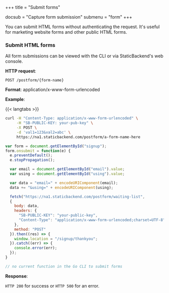 +++
title = "Submit forms"

docsub = "Capture form submission"
submenu = "form"
+++

You can submit HTML forms without authenticating the request. It's useful for 
marketing website forms and other public HTML forms.

### Submit HTML forms

All form submissions can be viewed with the CLI or via StaticBackend's web 
console.

**HTTP request**:

`POST /postform/{form-name}`

**Format**: application/x-www-form-urlencoded

**Example**:

{{< langtabs >}}
```bash
curl -H "Content-Type: application/x-www-form-urlencoded" \
     -H "SB-PUBLIC-KEY: your-pub-key" \
     -X POST \
     -d 'val1=123&val2=abc' \
     https://na1.staticbackend.com/postform/a-form-name-here
```
```javascript
var form = document.getElementById("signup");
form.onsubmit = function(e) {
  e.preventDefault();
  e.stopPropagation();

  var email = document.getElementById("email").value;
  var using = document.getElementById("using").value;

  var data = "email=" + encodeURIComponent(email);
  data += "&using=" + encodeURIComponent(using);

  fetch("https://na1.staticbackend.com/postform/waiting-list",
  {
    body: data,
    headers: {
      "SB-PUBLIC-KEY": "your-public-key",
      "Content-Type": "application/x-www-form-urlencoded;charset=UTF-8"
    },
    method: "POST"
  }).then((res) => {
    window.location = "/signup/thankyou";
  }).catch((err) => {
    console.error(err);
  });
}
```
```go
// no current function in the Go CLI to submit forms
```

**Response**:

`HTTP 200` for success or `HTTP 500` for an error.